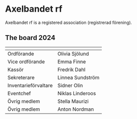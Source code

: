 # Axelbandet rf

Axelbandet rf is a registered association (registrerad förening).

## The board 2024

| <!-- -->    | <!-- -->    |
|-------------|-------------|
|Ordförande|Olivia Sjölund|
|Vice ordförande|Emma Finne|
|Kassör|Fredrik Dahl|
|Sekreterare|Linnea Sundström|
|Inventarieförvaltare|Sidner Olin|
|Eventchef|Niklas Linderoos|
|Övrig medlem|Stella Maurizi|
|Övrig medlem|Anton Nordman|
